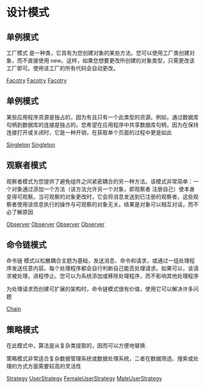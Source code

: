 # 设计模式

## 单例模式

工厂模式 是一种类，它具有为您创建对象的某些方法。您可以使用工厂类创建对象，而不直接使用 new。这样，如果您想要更改所创建的对象类型，只需更改该工厂即可。使用该工厂的所有代码会自动更改。

[Facotry](IMooc\Factory1.php)
[Facotry](IMooc\Factory2.php)
[Facotry](IMooc\Factory.php)

## 单例模式

某些应用程序资源是独占的，因为有且只有一个此类型的资源。例如，通过数据库句柄到数据库的连接是独占的。您希望在应用程序中共享数据库句柄，因为在保持连接打开或关闭时，它是一种开销，在获取单个页面的过程中更是如此

[Singleton](IMooc\Database.php)
[Singleton](IMooc\Singleton.php)

## 观察者模式

观察者模式为您提供了避免组件之间紧密耦合的另一种方法。该模式非常简单：一个对象通过添加一个方法（该方法允许另一个对象，即观察者 注册自己）使本身变得可观察。当可观察的对象更改时，它会将消息发送到已注册的观察者。这些观察者使用该信息执行的操作与可观察的对象无关。结果是对象可以相互对话，而不必了解原因

[Observer](IMooc\Observer1.php)
[Observer](IMooc\EventGenerator.php)
[Observer](IMooc\Observer.php)
[Observer](IMooc\index.php)

## 命令链模式

命令链 模式以松散耦合主题为基础，发送消息、命令和请求，或通过一组处理程序发送任意内容。每个处理程序都会自行判断自己能否处理请求。如果可以，该请求被处理，进程停止。您可以为系统添加或移除处理程序，而不影响其他处理程序

为处理请求而创建可扩展的架构时，命令链模式很有价值，使用它可以解决许多问题

[Chain](IMooc\Chain.php)


## 策略模式

在此模式中，算法是从复杂类提取的，因而可以方便地替换.

策略模式非常适合复杂数据管理系统或数据处理系统，二者在数据筛选、搜索或处理的方式方面需要较高的灵活性

[Strategy](IMooc\Strategy.php)
[UserStrategy](IMooc\UserStrategy.php)
[FemaleUserStrategy](IMooc\FemaleUserStrategy.php)
[MaleUserStrategy](IMooc\MaleUserStrategy.php)